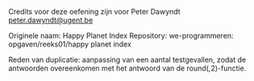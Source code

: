 Credits voor deze oefening zijn voor Peter Dawyndt peter.dawyndt@ugent.be

Originele naam: Happy Planet Index Repository: we-programmeren: opgaven/reeks01/happy planet index

Reden van duplicatie: aanpassing van een aantal testgevallen, zodat de antwoorden overeenkomen met het antwoord van de round(,2)-functie.
